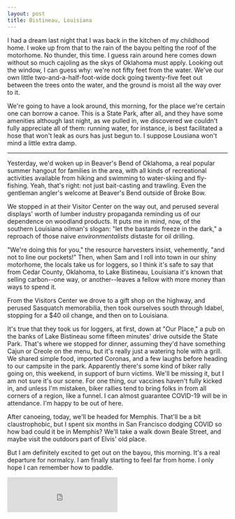 ```yaml
---
layout: post
title: Bistineau, Louisiana
---
```


I had a dream last night that I was back in the kitchen of my childhood home. I woke up from that to the rain of the bayou pelting the roof of the motorhome. No thunder, this time. I guess rain around here comes down without so much cajoling as the skys of Oklahoma must apply. Looking out the window, I can guess why: we're not fifty feet from the water. We've our own little two-and-a-half-foot-wide dock going twenty-five feet out between the trees onto the water, and the ground is moist all the way over to it.

We're going to have a look around, this morning, for the place we're certain one can borrow a canoe. This is a State Park, after all, and they have some amenities although last night, as we pulled in, we discovered we couldn't fully appreciate all of them: running water, for instance, is best facilitated a hose that won't leak as ours has just begun to. I suppose Lousiana won't mind a little extra damp.

---

Yesterday, we'd woken up in Beaver's Bend of Oklahoma, a real popular summer hangout for families in the area, with all kinds of recreational activities available from hiking and swimming to water-skiing and fly-fishing. Yeah, that's right: not just bait-casting and trawling. Even the gentleman angler's welcome at Beaver's Bend outside of Broke Bow.

We stopped in at their Visitor Center on the way out, and perused several displays' worth of lumber industry propaganda reminding us of our dependence on woodland products. It puts me in mind, now, of the southern Louisiana oilman's slogan: "let the bastards freeze in the dark," a reproach of those naive *environmentalists* distaste for oil drilling.

"We're doing this for you," the resource harvesters insist, vehemently, "and not to line our pockets!"  Then, when Sam and I roll into town in our shiny motorhome, the locals take us for loggers, so I think it's safe to say that from Cedar County, Oklahoma, to Lake Bistineau, Louisiana it's known that selling carbon--one way, or another--leaves a fellow with more money than ways to spend it.

From the Visitors Center we drove to a gift shop on the highway, and perused Sasquatch memorabilia, then took ourselves south through Idabel, stopping for a $40 oil change, and then on to Louisiana.

It's true that they took us for loggers, at first, down at "Our Place," a pub on the banks of Lake Bistineau some fifteen minutes' drive outside the State Park. That's where we stopped for dinner, assuming they'd have something Cajun or Creole on the menu, but it's really just a watering hole with a grill. We shared simple food, imported Coronas, and a few laughs before heading to our campsite in the park. Apparently there's some kind of biker rally going on, this weekend, in support of burn victims. We'll be missing it, but I am not sure it's our scene. For one thing, our vaccines haven't fully kicked in, and unless I'm mistaken, biker rallies tend to bring folks in from all corners of a region, like a funnel. I can almost guarantee COVID-19 will be in attendance. I'm happy to be out of here.

After canoeing, today, we'll be headed for Memphis. That'll be a bit claustrophobic, but I spent six months in San Francisco dodging COVID so how bad could it be in Memphis? We'll take a walk down Beale Street, and maybe visit the outdoors part of Elvis' old place.

But I am definitely excited to get out on the bayou, this morning. It's a real departure for normalcy. I am finally starting to feel far from home. I only hope I can remember how to paddle.

<iframe src="https://open.spotify.com/embed/track/1jR8hhavDFMLn8mxIGPhcx" width="50%" height="80" frameborder="0" allowtransparency="true" allow="encrypted-media"></iframe>
